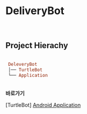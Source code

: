 
# DeliveryBot

<br />
 
## Project Hierachy
```ruby   

 DeleveryBot
 │── TurtleBot
 └── Application
 ```  
 
 <br />
<b>바로가기</b>

[TurtleBot]
[Android Application](/src/application)
